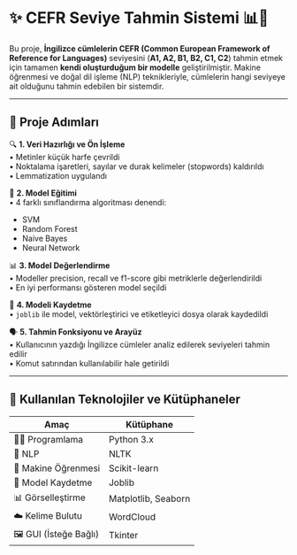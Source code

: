 
# ✨ CEFR Seviye Tahmin Sistemi 📊🧠

Bu proje, **İngilizce cümlelerin CEFR (Common European Framework of Reference for Languages)** seviyesini (**A1, A2, B1, B2, C1, C2**) tahmin etmek için tamamen **kendi oluşturduğum bir modelle** geliştirilmiştir. Makine öğrenmesi ve doğal dil işleme (NLP) teknikleriyle, cümlelerin hangi seviyeye ait olduğunu tahmin edebilen bir sistemdir.

---

## 🧩 Proje Adımları

🔍 **1. Veri Hazırlığı ve Ön İşleme**  
• Metinler küçük harfe çevrildi  
• Noktalama işaretleri, sayılar ve durak kelimeler (stopwords) kaldırıldı  
• Lemmatization uygulandı

🧠 **2. Model Eğitimi**  
• 4 farklı sınıflandırma algoritması denendi:  
  - SVM  
  - Random Forest  
  - Naive Bayes  
  - Neural Network  

📊 **3. Model Değerlendirme**  
• Modeller precision, recall ve f1-score gibi metriklerle değerlendirildi  
• En iyi performansı gösteren model seçildi  

💾 **4. Modeli Kaydetme**  
• `joblib` ile model, vektörleştirici ve etiketleyici dosya olarak kaydedildi  

🗣️ **5. Tahmin Fonksiyonu ve Arayüz**  
• Kullanıcının yazdığı İngilizce cümleler analiz edilerek seviyeleri tahmin edilir  
• Komut satırından kullanılabilir hale getirildi  

---

## 🔧 Kullanılan Teknolojiler ve Kütüphaneler

| Amaç | Kütüphane |
|------|-----------|
| 👨‍💻 Programlama | Python 3.x |
| 🧹 NLP | NLTK |
| 🤖 Makine Öğrenmesi | Scikit-learn |
| 📁 Model Kaydetme | Joblib |
| 📊 Görselleştirme | Matplotlib, Seaborn |
| ☁️ Kelime Bulutu | WordCloud |
| 🖼️ GUI (İsteğe Bağlı) | Tkinter |
